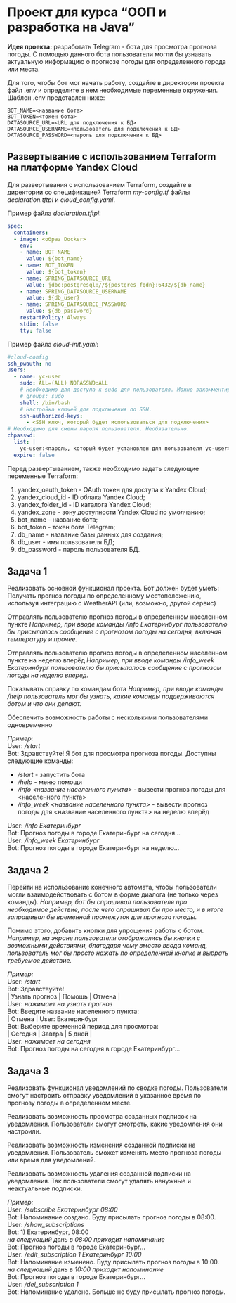# Проект для курса “ООП и разработка на Java”

**Идея проекта:** разработать Telegram - бота для просмотра прогноза погоды. С помощью данного бота пользователи могли бы узнавать актуальную информацию о прогнозе погоды для определенного города или места.

Для того, чтобы бот мог начать работу, создайте в директории проекта файл .env и определите в нем необходимые
переменные окружения. Шаблон .env представлен ниже:

```properties
BOT_NAME=<название бота>
BOT_TOKEN=<токен бота>
DATASOURCE_URL=<URL для подключения к БД>
DATASOURCE_USERNAME=<пользователь для подключения к БД>
DATASOURCE_PASSWORD=<пароль для подключения к БД>
```

## Развертывание с использованием Terraform на платформе Yandex Cloud

Для развертывания с использованием Terraform, создайте в директории со спецификацией Terraform *my-config.tf* файлы
*declaration.tftpl* и *cloud_config.yaml*.

Пример файла *declaration.tftpl*:
```yaml
spec:
  containers:
  - image: <образ Docker>
    env:
    - name: BOT_NAME
      value: ${bot_name}
    - name: BOT_TOKEN
      value: ${bot_token}
    - name: SPRING_DATASOURCE_URL
      value: jdbc:postgresql://${postgres_fqdn}:6432/${db_name}
    - name: SPRING_DATASOURCE_USERNAME
      value: ${db_user}
    - name: SPRING_DATASOURCE_PASSWORD
      value: ${db_password}
    restartPolicy: Always
    stdin: false
    tty: false

```

Пример файла *cloud-init.yaml*:
```yaml
#cloud-config
ssh_pwauth: no
users:
  - name: yc-user
    sudo: ALL=(ALL) NOPASSWD:ALL
    # Необходимо для доступа к sudo для пользователя. Можно закомментировать при разворачивании в production.
    # groups: sudo
    shell: /bin/bash
    # Настройка ключей для подключения по SSH.
    ssh-authorized-keys:
      - <SSH ключ, который будет использоваться для подключения>
# Необходимо для смены пароля пользователя. Необязательно.
chpasswd:
  list: |
    yc-user:<пароль, который будет установлен для пользователя yc-user>
  expire: false
```

Перед развертыванием, также необходимо задать следующие переменные Terraform:
1)	yandex_oauth_token - OAuth токен для доступа к Yandex Cloud;
2)	yandex_cloud_id - ID облака Yandex Cloud;
3)	yandex_folder_id - ID каталога Yandex Cloud;
4)	yandex_zone - зону доступности Yandex Cloud по умолчанию;
5)	bot_name - название бота;
6)	bot_token - токен бота Telegram;
7)	db_name - название базы данных для создания;
8)	db_user - имя пользователя БД;
9)	db_password - пароль пользователя БД.

## Задача 1

Реализовать основной функционал проекта. Бот должен будет уметь:
Получать прогноз погоды по определенному местоположению, используя интеграцию c WeatherAPI (или, возможно, другой сервис)

Отправлять пользователю прогноз погоды в определенном населенном пункте
_Например, при вводе команды /info Екатеринбург пользователю бы присылалось сообщение с прогнозом погоды на сегодня, включая температуру и прочее._

Отправлять пользователю прогноз погоды в определенном населенном пункте на неделю вперёд
_Например, при вводе команды /info_week Екатеринбург пользователю бы присылалось сообщение с прогнозом погоды на неделю вперед._

Показывать справку по командам бота
_Например, при вводе команды /help пользователь мог бы узнать, какие команды поддерживаются ботом и что они делают._

Обеспечить возможность работы с несколькими пользователями одновременно

_Пример:_  
User: _/start_  
Bot: Здравствуйте! Я бот для просмотра прогноза погоды. Доступны следующие команды:  
* _/start_ - запустить бота
* _/help_ - меню помощи
* _/info <название населенного пункта>_ - вывести прогноз погоды для <населенного пункта>
* _/info_week <название населенного пункта>_ - вывести прогноз погоды для <название населенного пункта> на неделю вперёд

User: _/info Екатеринбург_  
Bot: Прогноз погоды в городе Екатеринбург на сегодня…  
User: _/info_week Екатеринбург_  
Bot: Прогноз погоды в городе Екатеринбург на неделю…

## Задача 2

Перейти на использование конечного автомата, чтобы пользователи могли взаимодействовать с ботом в форме диалога (не только через команды).
_Например, бот бы спрашивал пользователя про необходимое действие, после чего спрашивал бы про место, и в итоге запрашивал бы временной промежуток для прогноза погоды._

Помимо этого, добавить кнопки для упрощения работы с ботом.
_Например, на экране пользователя отображались бы кнопки с возможными действиями, благодаря чему вместо ввода команд, пользователь мог бы просто нажать по определенной кнопке и выбрать требуемое действие._

_Пример:_  
User: _/start_  
Bot: Здравствуйте!  
| Узнать прогноз | Помощь | Отмена |  
User: *нажимает на узнать прогноз*  
Bot: Введите название населенного пункта:  
| Отмена |
User: Екатеринбург  
Bot: Выберите временной период для просмотра:  
| Сегодня | Завтра | 5 дней |  
User: *нажимает на сегодня*  
Bot: Прогноз погоды на сегодня в городе Екатеринбург…


## Задача 3

Реализовать функционал уведомлений по сводке погоды. Пользователи смогут настроить отправку уведомлений в указанное время по прогнозу погоды в определенном месте.

Реализовать возможность просмотра созданных подписок на уведомления. Пользователи смогут смотреть, какие уведомления они настроили.

Реализовать возможность изменения созданной подписки на уведомления. Пользователь сможет изменять место прогноза погоды или время для уведомлений.

Реализовать возможность удаления созданной подписки на уведомления. Так пользователи смогут удалять ненужные и неактуальные подписки.

_Пример:_  
User: _/subscribe Екатеринбург 08:00_  
Bot: Напоминание создано. Буду присылать прогноз погоды в 08:00.  
User: _/show_subscriptions_  
Bot: 1) Екатеринбург, 08:00  
_на следующий день в 08:00 приходит напоминание_  
Bot: Прогноз погоды в городе Екатеринбург…  
User: _/edit_subscription 1 Екатеринбург 10:00_  
Bot: Напоминание изменено. Буду присылать прогноз погоды в 10:00.   
_на следующий день в 10:00 приходит напоминание_  
Bot: Прогноз погоды в городе Екатеринбург…  
User: _/del_subscription 1_  
Bot: Напоминание удалено. Больше не буду присылать прогноз погоды.
